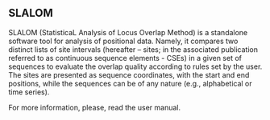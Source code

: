 ## SLALOM

SLALOM (StatisticaL Analysis of Locus Overlap Method) is a standalone software tool for analysis of positional data. Namely, it compares two distinct lists of site intervals (hereafter – sites; in the associated publication referred to as continuous sequence elements - CSEs) in a given set of sequences to evaluate the overlap quality according to rules set by the user. The sites are presented as sequence coordinates, with the start and end positions, while the sequences can be of any nature (e.g., alphabetical or time series).

For more information, please, read the user manual.
